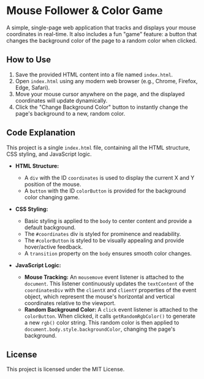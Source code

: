 # Mouse Follower & Color Game

A simple, single-page web application that tracks and displays your mouse coordinates in real-time. It also includes a fun "game" feature: a button that changes the background color of the page to a random color when clicked.

## How to Use

1.  Save the provided HTML content into a file named `index.html`.
2.  Open `index.html` using any modern web browser (e.g., Chrome, Firefox, Edge, Safari).
3.  Move your mouse cursor anywhere on the page, and the displayed coordinates will update dynamically.
4.  Click the "Change Background Color" button to instantly change the page's background to a new, random color.

## Code Explanation

This project is a single `index.html` file, containing all the HTML structure, CSS styling, and JavaScript logic.

*   **HTML Structure:**
    *   A `div` with the ID `coordinates` is used to display the current X and Y position of the mouse.
    *   A `button` with the ID `colorButton` is provided for the background color changing game.

*   **CSS Styling:**
    *   Basic styling is applied to the `body` to center content and provide a default background.
    *   The `#coordinates` div is styled for prominence and readability.
    *   The `#colorButton` is styled to be visually appealing and provide hover/active feedback.
    *   A `transition` property on the `body` ensures smooth color changes.

*   **JavaScript Logic:**
    *   **Mouse Tracking:** An `mousemove` event listener is attached to the `document`. This listener continuously updates the `textContent` of the `coordinatesDiv` with the `clientX` and `clientY` properties of the event object, which represent the mouse's horizontal and vertical coordinates relative to the viewport.
    *   **Random Background Color:** A `click` event listener is attached to the `colorButton`. When clicked, it calls `getRandomRgbColor()` to generate a new `rgb()` color string. This random color is then applied to `document.body.style.backgroundColor`, changing the page's background.

## License

This project is licensed under the MIT License.